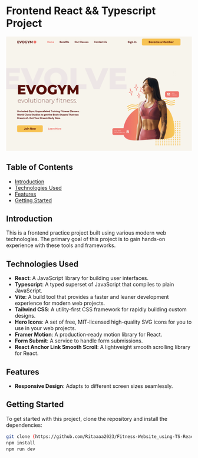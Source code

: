 # Frontend React && Typescript Project

![Project Banner](gym-typescript/src/assets/banner.png)

## Table of Contents

- [Introduction](#introduction)
- [Technologies Used](#technologies-used)
- [Features](#features)
- [Getting Started](#getting-started)


## Introduction

This is a frontend practice project built using various modern web technologies. The primary goal of this project is to gain hands-on experience with these tools and frameworks.

## Technologies Used

- **React**: A JavaScript library for building user interfaces.
- **Typescript**: A typed superset of JavaScript that compiles to plain JavaScript.
- **Vite**: A build tool that provides a faster and leaner development experience for modern web projects.
- **Tailwind CSS**: A utility-first CSS framework for rapidly building custom designs.
- **Hero Icons**: A set of free, MIT-licensed high-quality SVG icons for you to use in your web projects.
- **Framer Motion**: A production-ready motion library for React.
- **Form Submit**: A service to handle form submissions.
- **React Anchor Link Smooth Scroll**: A lightweight smooth scrolling library for React.

## Features

- **Responsive Design**: Adapts to different screen sizes seamlessly.

## Getting Started

To get started with this project, clone the repository and install the dependencies:

```bash
git clone (https://github.com/Ritaaaa2023/Fitness-Website_using-TS-React.git)
npm install
npm run dev
